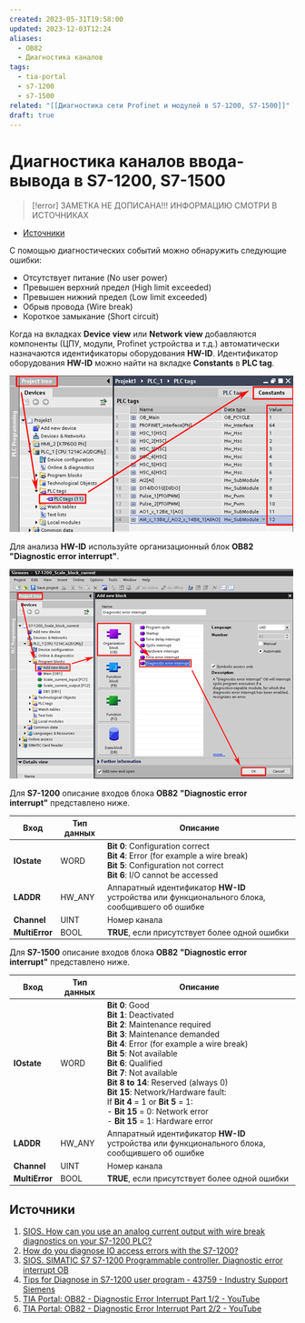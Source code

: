 ```yaml
---
created: 2023-05-31T19:58:00
updated: 2023-12-03T12:24
aliases:
  - OB82
  - Диагностика каналов
tags:
  - tia-portal
  - s7-1200
  - s7-1500
related: "[[Диагностика сети Profinet и модулей в S7-1200, S7-1500]]"
draft: true
---
```

# Диагностика каналов ввода-вывода в S7-1200, S7-1500

>[!error] ЗАМЕТКА НЕ ДОПИСАНА!!! ИНФОРМАЦИЮ СМОТРИ В ИСТОЧНИКАХ

- [Источники](#%D0%98%D1%81%D1%82%D0%BE%D1%87%D0%BD%D0%B8%D0%BA%D0%B8)

С помощью диагностических событий можно обнаружить следующие ошибки:
- Отсутствует питание (No user power)
- Превышен верхний предел (High limit exceeded)
- Превышен нижний предел (Low limit exceeded)
- Обрыв провода (Wire break)
- Короткое замыкание (Short circuit)

Когда на вкладках **Device** **view** или **Network view** добавляются компоненты (ЦПУ, модули, Profinet устройства и т.д.) автоматически назначаются идентификаторы оборудования **HW-ID**. Идентификатор оборудования **HW-ID** можно найти на вкладке **Constants** в **PLC tag**.

![|600](_файлы/514674.png)

Для анализа **HW-ID** используйте организационный блок **OB82 "Diagnostic error interrupt"**.

![|600](_файлы/514673.png)

Для **S7-1200** описание входов блока **OB82** **"Diagnostic error interrupt"** представлено ниже.

| **Вход**       | **Тип данных** | **Описание** |
| ---------- | ---------- | -------- |
| **IOstate**    | WORD           | **Bit 0**: Configuration correct<br>**Bit 4**: Error (for example a wire break)<br>**Bit 5**: Configuration not correct<br>**Bit 6**: I/O cannot be accessed|
| **LADDR**      | HW_ANY         | Аппаратный идентификатор **HW-ID** устройства или функционального блока, сообщившего об ошибке |
| **Channel**    | UINT           | Номер канала |
| **MultiError** | BOOL           | **TRUE**, если присутствует более одной ошибки |

Для **S7-1500** описание входов блока **OB82** **"Diagnostic error interrupt"** представлено ниже.

| **Вход**       | **Тип данных** | **Описание** |
| ---------- | ---------- | -------- |
| **IOstate**    | WORD           | **Bit 0**: Good<br>**Bit 1**: Deactivated<br>**Bit 2**: Maintenance required<br>**Bit 3**: Maintenance demanded<br>**Bit 4**: Error (for example a wire break)<br>**Bit 5**: Not available<br>**Bit 6**: Qualified<br>**Bit 7**: Not available<br>**Bit 8 to 14**: Reserved (always 0)<br>**Bit 15**: Network/Hardware fault:<br>If **Bit 4** = 1 or **Bit 5** = 1:<br>- **Bit 15** = 0: Network error<br>- **Bit 15** = 1: Hardware error|
| **LADDR**      | HW_ANY         | Аппаратный идентификатор **HW-ID** устройства или функционального блока, сообщившего об ошибке |
| **Channel**    | UINT           | Номер канала |
| **MultiError** | BOOL           | **TRUE**, если присутствует более одной ошибки |

## Источники

1. [SIOS. How can you use an analog current output with wire break diagnostics on your S7-1200 PLC?](https://support.industry.siemens.com/cs/document/42320122/how-can-you-use-an-analog-current-output-with-wire-break-diagnostics-on-your-s7-1200-plc-?dti=0&lc=en-WW)
2. [How do you diagnose IO access errors with the S7-1200?](https://support.industry.siemens.com/cs/document/42781105/how-do-you-diagnose-io-access-errors-with-the-s7-1200-?dti=0&dl=en&lc=tr-TR)
3. [SIOS. SIMATIC S7 S7-1200 Programmable controller. Diagnostic error interrupt OB](https://support.industry.siemens.com/cs/mdm/107623221?c=70491858187&lc=en-BE)
4. [Tips for Diagnose in S7-1200 user program - 43759 - Industry Support Siemens](https://support.industry.siemens.com/forum/WW/en/posts/tips-for-diagnose-in-s7-1200-user-program/43759)
5. [TIA Portal: OB82 - Diagnostic Error Interrupt Part 1/2 - YouTube](https://www.youtube.com/watch?v=bEkD6CMB6n4)
6. [TIA Portal: OB82 - Diagnostic Error Interrupt Part 2/2 - YouTube](https://www.youtube.com/watch?v=BrbIEU2i0qc)